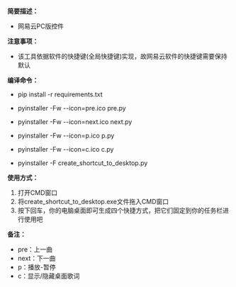 **简要描述：** 

- 网易云PC版控件

**注意事项：** 
- 该工具依据软件的快捷键(全局快捷键)实现，故网易云软件的快捷键需要保持默认
  
**编译命令：**
- pip install -r requirements.txt

- pyinstaller -Fw --icon=pre.ico pre.py
- pyinstaller -Fw --icon=next.ico next.py
- pyinstaller -Fw --icon=p.ico p.py
- pyinstaller -Fw --icon=c.ico c.py
- pyinstaller -F create_shortcut_to_desktop.py

**使用方式：** 
1. 打开CMD窗口
2. 将create_shortcut_to_desktop.exe文件拖入CMD窗口
3. 按下回车，你的电脑桌面即可生成四个快捷方式，把它们固定到你的任务栏进行使用吧

**备注：** 
- pre：上一曲
- next：下一曲
- p：播放-暂停
- c：显示/隐藏桌面歌词
